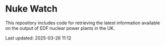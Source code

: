 # Nuke Watch

This repository includes code for retrieving the latest information available on the output of EDF nuclear power plants in the UK.

Last updated: 2025-03-26 11:12